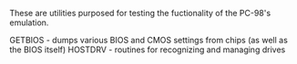 These are utilities purposed for testing the fuctionality of the PC-98's emulation.

GETBIOS - dumps various BIOS and CMOS settings from chips (as well as the BIOS itself)
HOSTDRV - routines for recognizing and managing drives
